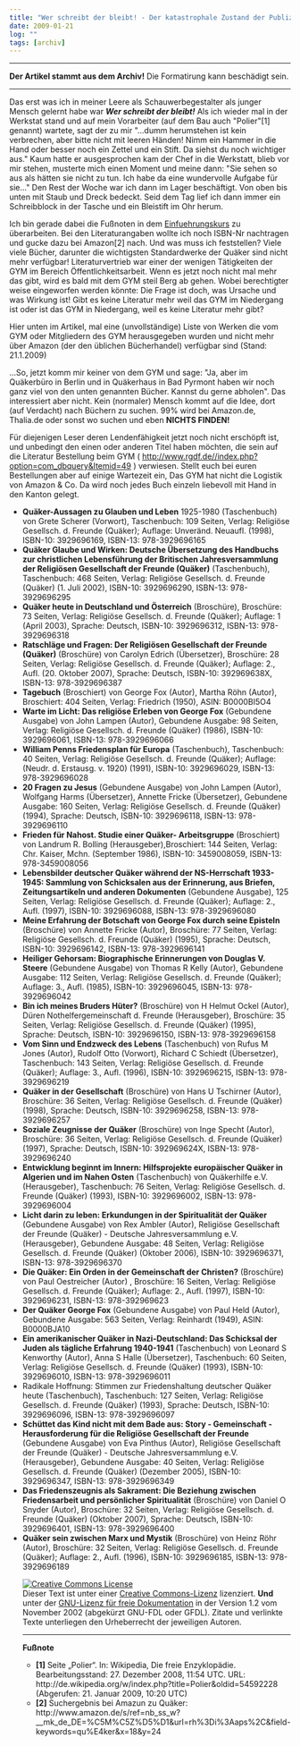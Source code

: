 ```yaml
---
title: "Wer schreibt der bleibt! - Der katastrophale Zustand der Publizistischen Tätigkeit des GYM (GermanYearlyMeeting) "
date: 2009-01-21
log: ""
tags: [archiv]
---
```

<hr><b>Der Artikel stammt aus dem Archiv!</b> Die Formatirung kann beschädigt sein.<hr>
Das erst was ich in meiner Leere als Schauwerbegestalter als junger Mensch gelernt habe war <i><b>Wer schreibt der bleibt!</b>
<!--break-->
</i>Als ich wieder mal in der Werkstat stand und auf mein Vorarbeiter (auf dem Bau auch "Polier"[1] genannt) wartete, sagt der zu mir "...dumm herumstehen ist kein verbrechen, aber bitte nicht mit leeren Händen! Nimm ein Hammer in die Hand oder besser noch ein Zettel und ein Stift. Da siehst du noch wichtiger aus." Kaum hatte er ausgesprochen kam der Chef in die Werkstatt, blieb vor mir stehen, musterte mich einen Moment und meine dann: "Sie sehen so aus als hätten sie nicht zu tun. Ich habe da eine wundervolle Aufgabe für sie..." Den Rest der Woche war ich dann im Lager beschäftigt. Von oben bis unten mit Staub und Dreck bedeckt. Seid dem Tag lief ich dann immer ein Schreibblock in der Tasche und ein Bleistift im Ohr herum.

Ich bin gerade dabei die Fußnoten in dem <a href="http://www.the-independent-friend.de/?q=node/173">Einfuehrungskurs</a> zu überarbeiten. Bei den Literaturangaben wollte ich noch ISBN-Nr nachtragen und gucke dazu bei Amazon[2] nach. Und was muss ich feststellen? Viele viele Bücher, darunter die wichtigsten Standardwerke der Quäker sind nicht mehr verfügbar! Literaturvertrieb war einer der wenigen Tätigkeiten der GYM im Bereich Öffentlichkeitsarbeit. Wenn es jetzt noch nicht mal mehr das gibt, wird es bald mit dem GYM steil Berg ab gehen. Wobei berechtigter weise eingeworfen werden könnte: Die Frage ist doch, was Ursache und was Wirkung ist! Gibt es keine Literatur mehr weil das GYM im Niedergang ist oder ist das GYM in Niedergang, weil es keine Literatur mehr gibt? 

Hier unten im Artikel, mal eine (unvollständige) Liste von Werken die vom GYM oder Mitgliedern des GYM herausgegeben wurden und nicht mehr über Amazon (der den üblichen Bücherhandel) verfügbar sind (Stand: 21.1.2009)

...So, jetzt komm mir keiner von dem GYM und sage: "Ja, aber im Quäkerbüro in Berlin und in Quäkerhaus in Bad Pyrmont haben wir noch ganz viel von den unten genannten Bücher. Kannst du gerne abholen". Das interessiert aber nicht. Kein (normaler) Mensch kommt auf die Idee, dort (auf Verdacht) nach Büchern zu suchen. 99% wird bei Amazon.de, Thalia.de oder sonst wo suchen und eben <b>NICHTS FINDEN!</b>  

Für diejenigen Leser deren Lendenfähigkeit jetzt noch nicht erschöpft ist, und unbedingt den einen oder anderen Titel haben möchten, die sein auf die Literatur Bestellung beim GYM  ( http://www.rgdf.de//index.php?option=com_dbquery&Itemid=49 ) verwiesen. Stellt euch bei euren Bestellungen aber auf einige Wartezeit ein, Das GYM hat nicht die Logistik von Amazon & Co. Da wird noch jedes Buch einzeln liebevoll mit Hand in den Kanton gelegt.
<ul>

<li><b>Quäker-Aussagen zu Glauben und Leben</b> 1925-1980 (Taschenbuch) von Grete Scherer (Vorwort), Taschenbuch: 109 Seiten, Verlag: Religiöse Gesellsch. d. Freunde (Quäker); Auflage: Unveränd. Neuaufl. (1998), ISBN-10: 3929696169, ISBN-13: 978-3929696165   </li>

<li><b>Quäker Glaube und Wirken: Deutsche Übersetzung des Handbuchs zur christlichen Lebensführung der Britischen Jahresversammlung der Religiösen Gesellschaft der Freunde (Quäker)</b> (Taschenbuch), Taschenbuch: 468 Seiten, Verlag: Religiöse Gesellsch. d. Freunde (Quäker) (1. Juli 2002), ISBN-10: 3929696290, ISBN-13: 978-3929696295  </li>

<li><b>Quäker heute in Deutschland und Österreich</b> (Broschüre), Broschüre: 73 Seiten, Verlag: Religiöse Gesellsch. d. Freunde (Quäker); Auflage: 1 (April 2003), Sprache: Deutsch, ISBN-10: 3929696312, ISBN-13: 978-3929696318 </li>

<li><b>Ratschläge und Fragen: Der Religiösen Gesellschaft der Freunde (Quäker)</b> (Broschüre)
von Carolyn Edrich (Übersetzer), Broschüre: 28 Seiten, Verlag: Religiöse Gesellsch. d. Freunde (Quäker); Auflage: 2., Aufl. (20. Oktober 2007), Sprache: Deutsch, ISBN-10: 392969638X, ISBN-13: 978-3929696387  </li>

<li><b>Tagebuch</b> (Broschiert) von George Fox (Autor), Martha Röhn (Autor), Broschiert: 404 Seiten, Verlag: Friedrich (1950), ASIN: B0000BI5O4  </li>

<li><b>Warte im Licht: Das religiöse Erleben von George Fox</b> (Gebundene Ausgabe) von John Lampen (Autor), Gebundene Ausgabe: 98 Seiten, Verlag: Religiöse Gesellsch. d. Freunde (Quäker) (1986), ISBN-10: 3929696061, ISBN-13: 978-3929696066  </li>

<li><b>William Penns Friedensplan für Europa</b> (Taschenbuch), Taschenbuch: 40 Seiten, Verlag: Religiöse Gesellsch. d. Freunde (Quäker); Auflage: (Neudr. d. Erstausg. v. 1920) (1991), ISBN-10: 3929696029, ISBN-13: 978-3929696028  </li>

<li><b> 20 Fragen zu Jesus</b> (Gebundene Ausgabe) von John Lampen (Autor), Wolfgang Harms (Übersetzer), Annette Fricke (Übersetzer), Gebundene Ausgabe: 160 Seiten, Verlag: Religiöse Gesellsch. d. Freunde (Quäker) (1994), Sprache: Deutsch, ISBN-10: 3929696118, ISBN-13: 978-3929696110  </li>

<li><b>Frieden für Nahost. Studie einer Quäker- Arbeitsgruppe</b> (Broschiert) von Landrum R. Bolling (Herausgeber),Broschiert: 144 Seiten, Verlag: Chr. Kaiser, Mchn. (September 1986), ISBN-10: 3459008059, ISBN-13: 978-3459008056</li>

<li><b>Lebensbilder deutscher Quäker während der NS-Herrschaft 1933-1945: Sammlung von Schicksalen aus der Erinnerung, aus Briefen, Zeitungsartikeln und anderen Dokumenten</b> (Gebundene Ausgabe), 125 Seiten, Verlag: Religiöse Gesellsch. d. Freunde (Quäker); Auflage: 2., Aufl. (1997),  ISBN-10: 3929696088, ISBN-13: 978-3929696080 </li>

<li><b>Meine Erfahrung der Botschaft von George Fox durch seine Episteln</b> (Broschüre) von Annette Fricke (Autor), Broschüre: 77 Seiten, Verlag: Religiöse Gesellsch. d. Freunde (Quäker) (1995), Sprache: Deutsch, ISBN-10: 3929696142, ISBN-13: 978-3929696141 </li>

<li><b>Heiliger Gehorsam: Biographische Erinnerungen von Douglas V. Steere</b> (Gebundene Ausgabe) von Thomas R Kelly (Autor),  Gebundene Ausgabe: 112 Seiten, Verlag: Religiöse Gesellsch. d. Freunde (Quäker); Auflage: 3., Aufl. (1985), ISBN-10: 3929696045, ISBN-13: 978-3929696042 </li>

<li><b>Bin ich meines Bruders Hüter?</b> (Broschüre) von H Helmut Ockel (Autor), Düren Nothelfergemeinschaft d. Freunde (Herausgeber), Broschüre: 35 Seiten, Verlag: Religiöse Gesellsch. d. Freunde (Quäker) (1995), Sprache: Deutsch, ISBN-10: 3929696150, ISBN-13: 978-3929696158  </li>

<li><b>Vom Sinn und Endzweck des Lebens</b> (Taschenbuch) von Rufus M Jones (Autor), Rudolf Otto (Vorwort), Richard C Schiedt (Übersetzer), Taschenbuch: 143 Seiten, Verlag: Religiöse Gesellsch. d. Freunde (Quäker); Auflage: 3., Aufl. (1996), ISBN-10: 3929696215, ISBN-13: 978-3929696219  </li>

<li><b>Quäker in der Gesellschaft</b> (Broschüre) von Hans U Tschirner (Autor), Broschüre: 36 Seiten, Verlag: Religiöse Gesellsch. d. Freunde (Quäker) (1998), Sprache: Deutsch, ISBN-10: 3929696258, ISBN-13: 978-3929696257  </li>

<li><b>Soziale Zeugnisse der Quäker</b> (Broschüre) von Inge Specht (Autor), Broschüre: 36 Seiten, Verlag: Religiöse Gesellsch. d. Freunde (Quäker) (1997), Sprache: Deutsch, ISBN-10: 392969624X, ISBN-13: 978-3929696240  </li>

<li><b>Entwicklung beginnt im Innern: Hilfsprojekte europäischer Quäker in Algerien und im Nahen Osten</b> (Taschenbuch)
von Quäkerhilfe e.V. (Herausgeber), Taschenbuch: 76 Seiten, Verlag: Religiöse Gesellsch. d. Freunde (Quäker) (1993), ISBN-10: 3929696002, ISBN-13: 978-3929696004  </li>

<li><b>Licht darin zu leben: Erkundungen in der Spiritualität der Quäker</b> (Gebundene Ausgabe) von Rex Ambler (Autor), Religiöse Gesellschaft der Freunde (Quäker) - Deutsche Jahresversammlung e.V. (Herausgeber), Gebundene Ausgabe: 48 Seiten, Verlag: Religiöse Gesellsch. d. Freunde (Quäker) (Oktober 2006), ISBN-10: 3929696371, ISBN-13: 978-3929696370  </li>

<li><b>Die Quäker: Ein Orden in der Gemeinschaft der Christen?</b> (Broschüre) von Paul Oestreicher (Autor) , Broschüre: 16 Seiten, Verlag: Religiöse Gesellsch. d. Freunde (Quäker); Auflage: 2., Aufl. (1997), ISBN-10: 3929696231, ISBN-13: 978-392969623  </li>

<li><b>Der Quäker George Fox</b> (Gebundene Ausgabe) von Paul Held (Autor), Gebundene Ausgabe: 563 Seiten, Verlag: Reinhardt (1949), ASIN: B0000BJA10  </li>

<li><b>Ein amerikanischer Quäker in Nazi-Deutschland: Das Schicksal der Juden als tägliche Erfahrung 1940-1941</b> (Taschenbuch) von Leonard S Kenworthy (Autor), Anna S Halle (Übersetzer), Taschenbuch: 60 Seiten, Verlag: Religiöse Gesellsch. d. Freunde (Quäker) (1993), ISBN-10: 3929696010, ISBN-13: 978-3929696011  </li>

<li>Radikale Hoffnung: Stimmen zur Friedenshaltung deutscher Quäker heute</b> (Taschenbuch), Taschenbuch: 127 Seiten, Verlag: Religiöse Gesellsch. d. Freunde (Quäker) (1993), Sprache: Deutsch, ISBN-10: 3929696096, ISBN-13: 978-3929696097 </li>

<li><b>Schüttet das Kind nicht mit dem Bade aus: Story - Gemeinschaft - Herausforderung für die Religiöse Gesellschaft der Freunde</b> (Gebundene Ausgabe) von Eva Pinthus (Autor), Religiöse Gesellschaft der Freunde (Quäker) - Deutsche Jahresversammlung e.V. (Herausgeber), Gebundene Ausgabe: 40 Seiten, Verlag: Religiöse Gesellsch. d. Freunde (Quäker) (Dezember 2005), ISBN-10: 3929696347, ISBN-13: 978-3929696349  </li>

<li><b> Das Friedenszeugnis als Sakrament: Die Beziehung zwischen Friedensarbeit und persönlicher Spiritualität</b> (Broschüre) von Daniel O Snyder (Autor), Broschüre: 32 Seiten, Verlag: Religiöse Gesellsch. d. Freunde (Quäker) (Oktober 2007), Sprache: Deutsch, ISBN-10: 3929696401, ISBN-13: 978-3929696400  </li>

<li><b>Quäker sein zwischen Marx und Mystik</b> (Broschüre)
von Heinz Röhr (Autor), Broschüre: 32 Seiten, Verlag: Religiöse Gesellsch. d. Freunde (Quäker); Auflage: 2., Aufl. (1996), ISBN-10: 3929696185, ISBN-13: 978-3929696189  </li>


<a rel="license" href="http://creativecommons.org/licenses/by-sa/3.0/de/"><img alt="Creative Commons License" style="border-width:0" src="http://i.creativecommons.org/l/by-sa/3.0/de/88x31.png" /></a><br />Dieser <span xmlns:dc="http://purl.org/dc/elements/1.1/" href="http://purl.org/dc/dcmitype/Text" rel="dc:type">Text</span> ist unter einer <a rel="license" href="http://creativecommons.org/licenses/by-sa/3.0/de/">Creative Commons-Lizenz</a> lizenziert. <b>Und</b> unter der <a href="http://de.wikipedia.org/wiki/GFDL">GNU-Lizenz für freie Dokumentation</a> in der Version 1.2 vom November 2002 (abgekürzt GNU-FDL oder GFDL). Zitate und verlinkte Texte unterliegen den Urheberrecht der jeweiligen Autoren.

<hr>
<b>Fußnote</b>
<ul>
<li> <b>[1]</b> Seite „Polier“. In: Wikipedia, Die freie Enzyklopädie. Bearbeitungsstand: 27. Dezember 2008, 11:54 UTC. URL: http://de.wikipedia.org/w/index.php?title=Polier&oldid=54592228 (Abgerufen: 21. Januar 2009, 10:20 UTC) </li>
<li> <b>[2]</b> Suchergebnis bei Amazun zu Quäker: http://www.amazon.de/s/ref=nb_ss_w?__mk_de_DE=%C5M%C5Z%D5%D1&url=rh%3Di%3Aaps%2C&field-keywords=qu%E4ker&x=18&y=24 </li>
</ul>
